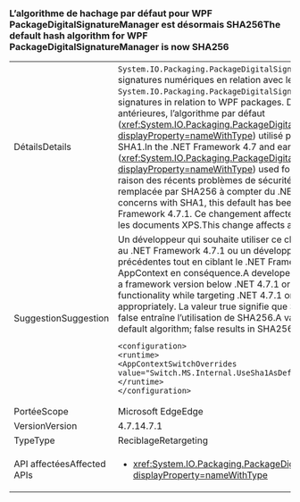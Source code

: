 ### <a name="the-default-hash-algorithm-for-wpf-packagedigitalsignaturemanager-is-now-sha256"></a><span data-ttu-id="cb67a-101">L’algorithme de hachage par défaut pour WPF PackageDigitalSignatureManager est désormais SHA256</span><span class="sxs-lookup"><span data-stu-id="cb67a-101">The default hash algorithm for WPF PackageDigitalSignatureManager is now SHA256</span></span>

|   |   |
|---|---|
|<span data-ttu-id="cb67a-102">Détails</span><span class="sxs-lookup"><span data-stu-id="cb67a-102">Details</span></span>|<span data-ttu-id="cb67a-103"><code>System.IO.Packaging.PackageDigitalSignatureManager</code> fournit des fonctionnalités pour les signatures numériques en relation avec les packages WPF.</span><span class="sxs-lookup"><span data-stu-id="cb67a-103">The <code>System.IO.Packaging.PackageDigitalSignatureManager</code> provides functionality for digital signatures in relation to WPF packages.</span></span>  <span data-ttu-id="cb67a-104">Dans le .NET Framework 4.7 et versions antérieures, l’algorithme par défaut (<xref:System.IO.Packaging.PackageDigitalSignatureManager.DefaultHashAlgorithm?displayProperty=nameWithType>) utilisé pour la signature des parties d’un package était SHA1.</span><span class="sxs-lookup"><span data-stu-id="cb67a-104">In the .NET Framework 4.7 and earlier versions, the default algorithm (<xref:System.IO.Packaging.PackageDigitalSignatureManager.DefaultHashAlgorithm?displayProperty=nameWithType>) used for signing parts of a package was SHA1.</span></span>  <span data-ttu-id="cb67a-105">En raison des récents problèmes de sécurité avec SHA1, cette valeur par défaut est remplacée par SHA256 à compter du .NET Framework 4.7.1.</span><span class="sxs-lookup"><span data-stu-id="cb67a-105">Due to recent security concerns with SHA1, this default has been changed to SHA256 starting with the .NET Framework 4.7.1.</span></span>  <span data-ttu-id="cb67a-106">Ce changement affecte toutes les signatures de package, notamment les documents XPS.</span><span class="sxs-lookup"><span data-stu-id="cb67a-106">This change affects all package signing, including XPS documents.</span></span>|
|<span data-ttu-id="cb67a-107">Suggestion</span><span class="sxs-lookup"><span data-stu-id="cb67a-107">Suggestion</span></span>|<span data-ttu-id="cb67a-108">Un développeur qui souhaite utiliser ce changement tout en ciblant une version antérieure au .NET Framework 4.7.1 ou un développeur qui nécessite les fonctionnalités précédentes tout en ciblant le .NET Framework 4.7.1 ou ultérieur peut définir l’indicateur AppContext en conséquence.</span><span class="sxs-lookup"><span data-stu-id="cb67a-108">A developer who wants to utilize this change while targeting a framework version below .NET 4.7.1 or a developer who requires the previous functionality while targeting .NET 4.7.1 or greater can set the following AppContext flag appropriately.</span></span>  <span data-ttu-id="cb67a-109">La valeur true signifie que SHA1 est utilisé comme algorithme par défaut ; false entraîne l’utilisation de SHA256.</span><span class="sxs-lookup"><span data-stu-id="cb67a-109">A value of true will result in SHA1 being used as the default algorithm; false results in SHA256.</span></span><pre><code class="language-xml">&lt;configuration&gt;&#13;&#10;&lt;runtime&gt;&#13;&#10;&lt;AppContextSwitchOverrides value=&quot;Switch.MS.Internal.UseSha1AsDefaultHashAlgorithmForDigitalSignatures=true&quot;/&gt;&#13;&#10;&lt;/runtime&gt;&#13;&#10;&lt;/configuration&gt;&#13;&#10;</code></pre>|
|<span data-ttu-id="cb67a-110">Portée</span><span class="sxs-lookup"><span data-stu-id="cb67a-110">Scope</span></span>|<span data-ttu-id="cb67a-111">Microsoft Edge</span><span class="sxs-lookup"><span data-stu-id="cb67a-111">Edge</span></span>|
|<span data-ttu-id="cb67a-112">Version</span><span class="sxs-lookup"><span data-stu-id="cb67a-112">Version</span></span>|<span data-ttu-id="cb67a-113">4.7.1</span><span class="sxs-lookup"><span data-stu-id="cb67a-113">4.7.1</span></span>|
|<span data-ttu-id="cb67a-114">Type</span><span class="sxs-lookup"><span data-stu-id="cb67a-114">Type</span></span>|<span data-ttu-id="cb67a-115">Reciblage</span><span class="sxs-lookup"><span data-stu-id="cb67a-115">Retargeting</span></span>|
|<span data-ttu-id="cb67a-116">API affectées</span><span class="sxs-lookup"><span data-stu-id="cb67a-116">Affected APIs</span></span>|<ul><li><xref:System.IO.Packaging.PackageDigitalSignatureManager.DefaultHashAlgorithm?displayProperty=nameWithType></li></ul>|

